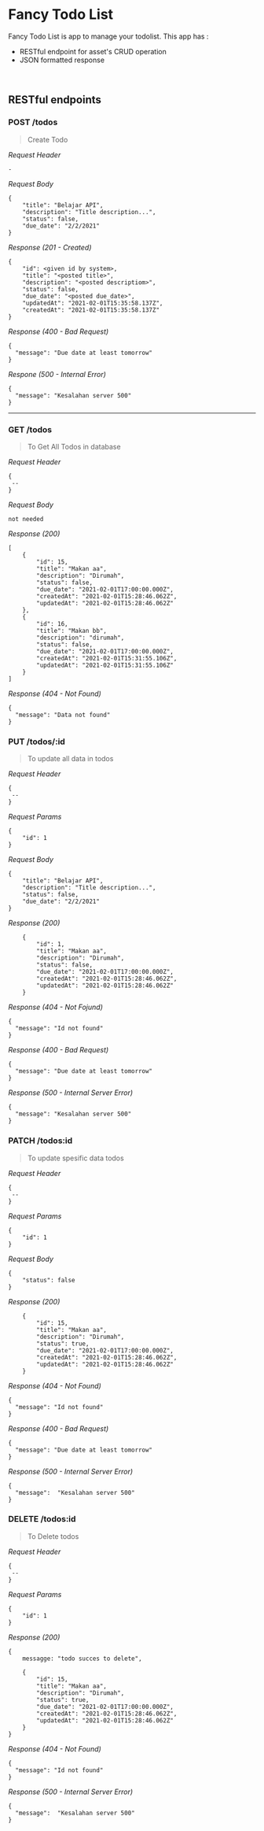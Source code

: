 # Fancy Todo List

Fancy Todo List is app to manage your todolist. This app has :

- RESTful endpoint for asset's CRUD operation
- JSON formatted response

&nbsp;

## RESTful endpoints

### POST /todos

> Create Todo

_Request Header_

```
-
```

_Request Body_

```
{
    "title": "Belajar API",
    "description": "Title description...",
    "status": false,
    "due_date": "2/2/2021"
}
```

_Response (201 - Created)_

```
{
    "id": <given id by system>,
    "title": "<posted title>",
    "description": "<posted descriptiom>",
    "status": false,
    "due_date": "<posted due_date>",
    "updatedAt": "2021-02-01T15:35:58.137Z",
    "createdAt": "2021-02-01T15:35:58.137Z"
}
```

_Response (400 - Bad Request)_

```
{
  "message": "Due date at least tomorrow"
}
```

_Respone (500 - Internal Error)_

```
{
  "message": "Kesalahan server 500"
}
```

---

### GET /todos

> To Get All Todos in database

_Request Header_

```
{
 --
}
```

_Request Body_

```
not needed
```

_Response (200)_

```
[
    {
        "id": 15,
        "title": "Makan aa",
        "description": "Dirumah",
        "status": false,
        "due_date": "2021-02-01T17:00:00.000Z",
        "createdAt": "2021-02-01T15:28:46.062Z",
        "updatedAt": "2021-02-01T15:28:46.062Z"
    },
    {
        "id": 16,
        "title": "Makan bb",
        "description": "dirumah",
        "status": false,
        "due_date": "2021-02-01T17:00:00.000Z",
        "createdAt": "2021-02-01T15:31:55.106Z",
        "updatedAt": "2021-02-01T15:31:55.106Z"
    }
]
```

_Response (404 - Not Found)_

```
{
  "message": "Data not found"
}
```

### PUT /todos/:id

> To update all data in todos

_Request Header_

```
{
 --
}
```

_Request Params_

```
{
    "id": 1
}
```

_Request Body_

```
{
    "title": "Belajar API",
    "description": "Title description...",
    "status": false,
    "due_date": "2/2/2021"
}
```

_Response (200)_

```
    {
        "id": 1,
        "title": "Makan aa",
        "description": "Dirumah",
        "status": false,
        "due_date": "2021-02-01T17:00:00.000Z",
        "createdAt": "2021-02-01T15:28:46.062Z",
        "updatedAt": "2021-02-01T15:28:46.062Z"
    }
```

_Response (404 - Not Fojund)_

```
{
  "message": "Id not found"
}
```

_Response (400 - Bad Request)_

```
{
  "message": "Due date at least tomorrow"
}
```

_Response (500 - Internal Server Error)_

```
{
  "message": "Kesalahan server 500"
}
```

### PATCH /todos:id

> To update spesific data todos

_Request Header_

```
{
 --
}
```

_Request Params_

```
{
    "id": 1
}
```

_Request Body_

```
{
    "status": false
}
```

_Response (200)_

```
    {
        "id": 15,
        "title": "Makan aa",
        "description": "Dirumah",
        "status": true,
        "due_date": "2021-02-01T17:00:00.000Z",
        "createdAt": "2021-02-01T15:28:46.062Z",
        "updatedAt": "2021-02-01T15:28:46.062Z"
    }
```

_Response (404 - Not Found)_

```
{
  "message": "Id not found"
}
```

_Response (400 - Bad Request)_

```
{
  "message": "Due date at least tomorrow"
}
```

_Response (500 - Internal Server Error)_

```
{
  "message":  "Kesalahan server 500"
}
```

### DELETE /todos:id

> To Delete todos

_Request Header_

```
{
 --
}
```

_Request Params_

```
{
    "id": 1
}
```

_Response (200)_

```
{
    messagge: "todo succes to delete",

    {
        "id": 15,
        "title": "Makan aa",
        "description": "Dirumah",
        "status": true,
        "due_date": "2021-02-01T17:00:00.000Z",
        "createdAt": "2021-02-01T15:28:46.062Z",
        "updatedAt": "2021-02-01T15:28:46.062Z"
    }
}
```

_Response (404 - Not Found)_

```
{
  "message": "Id not found"
}
```

_Response (500 - Internal Server Error)_

```
{
  "message":  "Kesalahan server 500"
}
```
